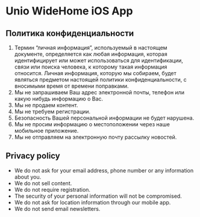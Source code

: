# Unio WideHome iOS App

## Политика конфиденциальности

1. Термин “личная информация”, используемый в настоящем документе, определяется как любая информация, которая идентифицирует или может использоваться для идентификации, связи или поиска человека, к которому такая информация относится. Личная информация, которую мы собираем, будет являться предметом настоящей политики конфиденциальности, с вносимыми время от времени поправками.
2. Мы не запрашиваем Ваш адрес электронной почты, телефон или какую нибудь информацию о Вас.
3. Мы не продаем контент.
4. Мы не требуем регистрации.
5. Безопасность Вашей персональной информации не будет нарушена.
6. Мы не просим информацию о местоположении через наше мобильное приложение.
7. Мы не отправляем на электронную почту рассылку новостей.

## Privacy policy

- We do not ask for your email address, phone number or any information about you.
- We do not sell content.
- We do not require registration.
- The security of your personal information will not be compromised.
- We do not ask for location information through our mobile app.
- We do not send email newsletters.
